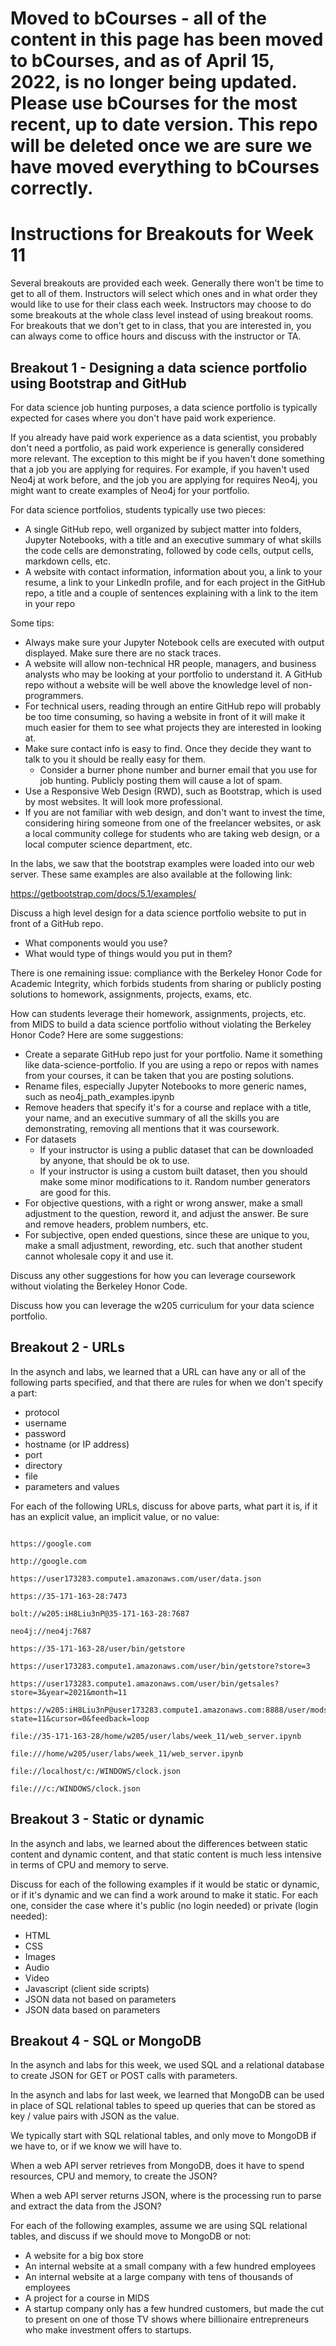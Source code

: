 # Moved to bCourses - all of the content in this page has been moved to bCourses, and as of April 15, 2022, is no longer being updated.  Please use bCourses for the most recent, up to date version. This repo will be deleted once we are sure we have moved everything to bCourses correctly.

# Instructions for Breakouts for Week 11

Several breakouts are provided each week. Generally there won't be time to get to all of them. Instructors will select which ones and in what order they would like to use for their class each week. Instructors may choose to do some breakouts at the whole class level instead of using breakout rooms. For breakouts that we don't get to in class, that you are interested in, you can always come to office hours and discuss with the instructor or TA.

## Breakout 1 - Designing a data science portfolio using Bootstrap and GitHub

For data science job hunting purposes, a data science portfolio is typically expected for cases where you don't have paid work experience.

If you already have paid work experience as a data scientist, you probably don't need a portfolio, as paid work experience is generally considered more relevant.  The exception to this might be if you haven't done something that a job you are applying for requires.  For example, if you haven't used Neo4j at work before, and the job you are applying for requires Neo4j, you might want to create examples of Neo4j for your portfolio.

For data science portfolios, students typically use two pieces:
* A single GitHub repo, well organized by subject matter into folders, Jupyter Notebooks, with a title and an executive summary of what skills the code cells are demonstrating, followed by code cells, output cells, markdown cells, etc.
* A website with contact information, information about you, a link to your resume, a link to your LinkedIn profile, and for each project in the GitHub repo, a title and a couple of sentences explaining with a link to the item in your repo

Some tips:
* Always make sure your Jupyter Notebook cells are executed with output displayed.  Make sure there are no stack traces.
* A website will allow non-technical HR people, managers, and business analysts who may be looking at your portfolio to understand it.  A GitHub repo without a website will be well above the knowledge level of non-programmers.
* For technical users, reading through an entire GitHub repo will probably be too time consuming, so having a website in front of it will make it much easier for them to see what projects they are interested in looking at.
* Make sure contact info is easy to find.  Once they decide they want to talk to you it should be really easy for them.
  * Consider a burner phone number and burner email that you use for job hunting. Publicly posting them will cause a lot of spam.
* Use a Responsive Web Design (RWD), such as Bootstrap, which is used by most websites.  It will look more professional.
* If you are not familiar with web design, and don't want to invest the time, considering hiring someone from one of the freelancer websites, or ask a local community college for students who are taking web design, or a local computer science department, etc.

In the labs, we saw that the bootstrap examples were loaded into our web server.  These same examples are also available at the following link:

https://getbootstrap.com/docs/5.1/examples/

Discuss a high level design for a data science portfolio website to put in front of a GitHub repo.  
* What components would you use?  
* What would type of things would you put in them?

There is one remaining issue: compliance with the Berkeley Honor Code for Academic Integrity, which forbids students from sharing or publicly posting solutions to homework, assignments, projects, exams, etc.   

How can students leverage their homework, assignments, projects, etc. from MIDS to build a data science portfolio without violating the Berkeley Honor Code?  Here are some suggestions:
* Create a separate GitHub repo just for your portfolio.  Name it something like data-science-portfolio.  If you are using a repo or repos with names from your courses, it can be taken that you are posting solutions.
* Rename files, especially Jupyter Notebooks to more generic names, such as neo4j_path_examples.ipynb
* Remove headers that specify it's for a course and replace with a title, your name, and an executive summary of all the skills you are demonstrating, removing all mentions that it was coursework.
* For datasets
  * If your instructor is using a public dataset that can be downloaded by anyone, that should be ok to use.
  * If your instructor is using a custom built dataset, then you should make some minor modifications to it.  Random number generators are good for this.
* For objective questions, with a right or wrong answer, make a small adjustment to the question, reword it, and adjust the answer.  Be sure and remove headers, problem numbers, etc.
* For subjective, open ended questions, since these are unique to you, make a small adjustment, rewording, etc. such that another student cannot wholesale copy it and use it.

Discuss any other suggestions for how you can leverage coursework without violating the Berkeley Honor Code.

Discuss how you can leverage the w205 curriculum for your data science portfolio.

## Breakout 2 - URLs

In the asynch and labs, we learned that a URL can have any or all of the following parts specified, and that there are rules for when we don't specify a part:
* protocol
* username
* password
* hostname (or IP address)
* port
* directory
* file
* parameters and values

For each of the following URLs, discuss for above parts, what part it is, if it has an explicit value, an implicit value, or no value:
```

https://google.com

http://google.com

https://user173283.compute1.amazonaws.com/user/data.json

https://35-171-163-28:7473

bolt://w205:iH8Liu3nP@35-171-163-28:7687

neo4j://neo4j:7687

https://35-171-163-28/user/bin/getstore

https://user173283.compute1.amazonaws.com/user/bin/getstore?store=3

https://user173283.compute1.amazonaws.com/user/bin/getsales?store=3&year=2021&month=11

https://w205:iH8Liu3nP@user173283.compute1.amazonaws.com:8888/user/mods/funct1?state=11&cursor=0&feedback=loop

file://35-171-163-28/home/w205/user/labs/week_11/web_server.ipynb

file:///home/w205/user/labs/week_11/web_server.ipynb

file://localhost/c:/WINDOWS/clock.json

file:///c:/WINDOWS/clock.json

```

## Breakout 3 - Static or dynamic

In the asynch and labs, we learned about the differences between static content and dynamic content, and that static content is much less intensive in terms of CPU and memory to serve.

Discuss for each of the following examples if it would be static or dynamic, or if it's dynamic and we can find a work around to make it static.  For each one, consider the case where it's public (no login needed) or private (login needed):

* HTML
* CSS
* Images
* Audio
* Video
* Javascript (client side scripts)
* JSON data not based on parameters
* JSON data based on parameters

## Breakout 4 - SQL or MongoDB

In the asynch and labs for this week, we used SQL and a relational database to create JSON for GET or POST calls with parameters.

In the asynch and labs for last week, we learned that MongoDB can be used in place of SQL relational tables to speed up queries that can be stored as key / value pairs with JSON as the value.

We typically start with SQL relational tables, and only move to MongoDB if we have to, or if we know we will have to. 

When a web API server retrieves from MongoDB, does it have to spend resources, CPU and memory, to create the JSON?

When a web API server returns JSON, where is the processing run to parse and extract the data from the JSON?

For each of the following examples, assume we are using SQL relational tables, and discuss if we should move to MongoDB or not:

* A website for a big box store
* An internal website at a small company with a few hundred employees
* An internal website at a large company with tens of thousands of employees
* A project for a course in MIDS 
* A startup company only has a few hundred customers, but made the cut to present on one of those TV shows where billionaire entrepreneurs who make investment offers to startups.
